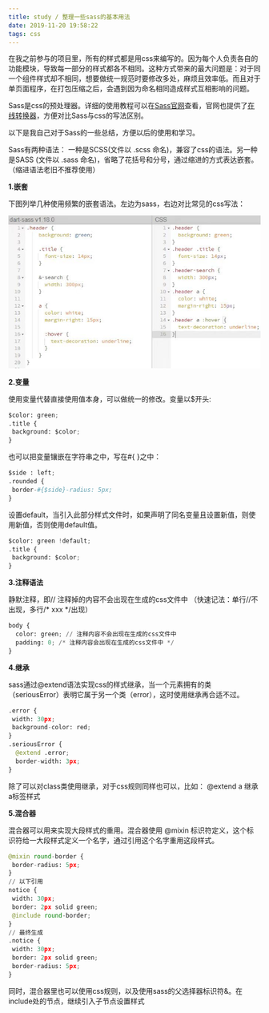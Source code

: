 ```yaml
---
title: study / 整理一些sass的基本用法 
date: 2019-11-20 19:58:22
tags: css
---
```


在我之前参与的项目里，所有的样式都是用css来编写的。因为每个人负责各自的功能模块，导致每一部分的样式都各不相同。这种方式带来的最大问题是：对于同一个组件样式却不相同，想要做统一规范时要修改多处，麻烦且效率低。而且对于单页面程序，在打包压缩之后，会遇到因为命名相同造成样式互相影响的问题。

Sass是css的预处理器。详细的使用教程可以在[Sass官网](https://sass-lang.com/documentation)查看，官网也提供了[在线转换器](https://www.sassmeister.com)，方便对比Sass与css的写法区别。


以下是我自己对于Sass的一些总结，方便以后的使用和学习。

Sass有两种语法： 一种是SCSS(文件以 .scss 命名)，兼容了css的语法。另一种是SASS (文件以 .sass 命名)，省略了花括号和分号，通过缩进的方式表达嵌套。（缩进语法老旧不推荐使用）


**1.嵌套**

下图列举几种使用频繁的嵌套语法。左边为sass，右边对比常见的css写法：

![](191120-1/01.jpg)

**2.变量**

使用变量代替直接使用值本身，可以做统一的修改。变量以$开头:
``` python
$color: green;
.title {
 background: $color;
}
```

也可以把变量镶嵌在字符串之中，写在#{ }之中：

``` python
$side : left;
.rounded {
 border-#{$side}-radius: 5px;
}
```
设置default，当引入此部分样式文件时，如果声明了同名变量且设置新值，则使用新值，否则使用default值。
``` python
$color: green !default;
.title {
 background: $color;
}
```

**3.注释语法**

静默注释，即// 注释掉的内容不会出现在生成的css文件中
（快速记法：单行//不出现，多行/* xxx */出现）

``` python
body {
  color: green; // 注释内容不会出现在生成的css文件中
  padding: 0; /* 注释内容会出现在生成的css文件中 */
}
```

**4.继承**

sass通过@extend语法实现css的样式继承，当一个元素拥有的类（seriousError）表明它属于另一个类（error），这时使用继承再合适不过。

``` python
.error {
 width: 30px;
 background-color: red;
}
.seriousError {
  @extend .error;
  border-width: 3px;
}
```
除了可以对class类使用继承，对于css规则同样也可以，比如：
 @extend a  继承a标签样式

**5.混合器**

混合器可以用来实现大段样式的重用。混合器使用 @mixin 标识符定义，这个标识符给一大段样式定义一个名字，通过引用这个名字重用这段样式。

``` python
@mixin round-border {
 border-radius: 5px;
}
// 以下引用
notice {
 width: 30px;
 border: 2px solid green;
 @include round-border;
}
// 最终生成
.notice {
 width: 30px;
 border: 2px solid green;
 border-radius: 5px;
}
```
同时，混合器里也可以使用css规则，以及使用sass的父选择器标识符&。在include处的节点，继续引入子节点设置样式